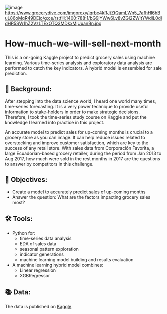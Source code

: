 ![image](https://github.com/wangtuguahhh/How-much-we-will-sell-next-month/assets/130683390/49f53021-5998-4234-96ff-ab24bf550724)
https://www.grocerydive.com/imgproxy/iqrbc4kRJtZtQamLWn5_7afhHl6hBuL86oMqR49DEjo/g:ce/rs:fill:1400:788:1/bG9jYWw6Ly8vZGl2ZWltYWdlL0dldHR5SW1hZ2VzLTExOTQ3MDkxMjUuanBn.jpg
# How-much-we-will-sell-next-month
This is a on-going Kaggle project to predict grocery sales using machine learning. Various time-series analysis and exploratory data analysis are performed to catch the key indicators. A hybrid model is ensembled for sale prediction.  
## 🛒 Background:
After stepping into the data science world, I heard one world many times, time-series forecasting. It is a very power technique to provide useful information to stake-holders in order to make strategic decisions. Therefore, I took the time-series study course on Kaggle and put the knowledge I learned into practice in this project.

An accurate model to predict sales for up-coming months is crucial to a grocery store as you can image. It can help reduce issues related to overstocking and improve customer satisfaction, which are key to the success of any retail store. With sales data from Corporación Favorita, a large Ecuadorian-based grocery retailer, during the period from Jan 2013 to Aug 2017, how much were sold in the rest months in 2017 are the questions to answer by competitors in this challenge.      
## 🎯 Objectives:
* Create a model to accurately predict sales of up-coming months
* Answer the question: What are the factors impacting grocery sales most? 
## 🛠 Tools:
* Python for:
  - time-series data analysis
  - EDA of sales data
  - seasonal pattern exploration
  - indicator generations
  - machine learning model building and results evaluation
* A machine learning hybrid model combines:
  - Linear regression
  - XGBRegressor
## 📚 Data:
The data is published on [Kaggle](https://www.kaggle.com/competitions/store-sales-time-series-forecasting/data).
